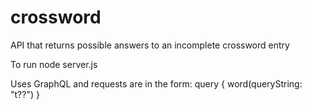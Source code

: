 # crossword
API that returns possible answers to an incomplete crossword entry

To run
  node server.js

Uses GraphQL and requests are in the form: 
  query {
    word(queryString: "t??")
  }
